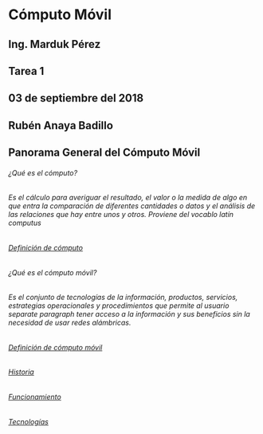# Cómputo Móvil
## Ing. Marduk Pérez
## Tarea 1
## 03 de septiembre del 2018
## Rubén Anaya Badillo

## Panorama General del Cómputo Móvil
###### ¿Qué es el cómputo?
###### Es el cálculo para averiguar el resultado, el valor o la medida de algo en que entra la comparación de diferentes cantidades o datos y el análisis de las relaciones que hay entre unos y otros. Proviene del vocablo latín *computus*
###### [Definición de cómputo](https://es.oxforddictionaries.com/definicion/computo)
###### ¿Qué es el cómputo móvil?
###### Es el conjunto de tecnologías de la información, productos, servicios, estrategias operacionales y procedimientos que permite al usuario *separate paragraph* tener acceso a la información y sus beneficios sin la necesidad de usar redes alámbricas.
###### [Definición de cómputo móvil](https://searchmobilecomputing.techtarget.com/definition/nomadic-computing)
###### [Historia](https://searchmobilecomputing.techtarget.com/definition/nomadic-computing)
###### [Funcionamiento](https://searchmobilecomputing.techtarget.com/definition/nomadic-computing)
###### [Tecnologías](https://searchmobilecomputing.techtarget.com/definition/nomadic-computing)
